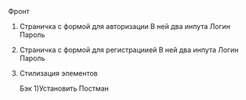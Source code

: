 Фронт

1. Страничка с формой для авторизации
   В ней два инпута
   Логин
   Пароль
2. Страничка с формой для регистрациией
   В ней два инпута
   Логин
   Пароль
3. Стилизация элементов

   Бэк
   1)Установить Постман

